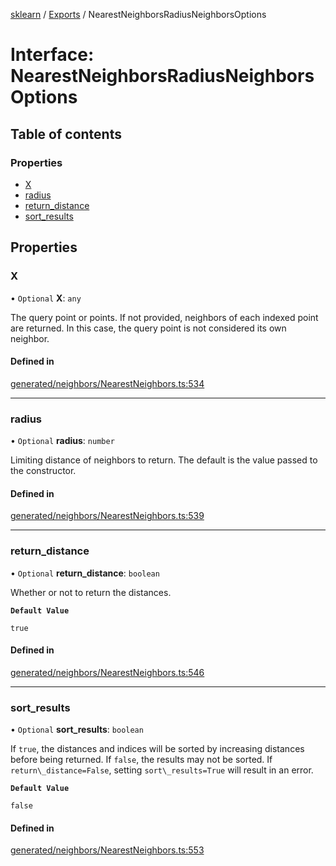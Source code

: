 [sklearn](../readme.md) / [Exports](../modules.md) / NearestNeighborsRadiusNeighborsOptions

# Interface: NearestNeighborsRadiusNeighborsOptions

## Table of contents

### Properties

- [X](NearestNeighborsRadiusNeighborsOptions.md#x)
- [radius](NearestNeighborsRadiusNeighborsOptions.md#radius)
- [return\_distance](NearestNeighborsRadiusNeighborsOptions.md#return_distance)
- [sort\_results](NearestNeighborsRadiusNeighborsOptions.md#sort_results)

## Properties

### X

• `Optional` **X**: `any`

The query point or points. If not provided, neighbors of each indexed point are returned. In this case, the query point is not considered its own neighbor.

#### Defined in

[generated/neighbors/NearestNeighbors.ts:534](https://github.com/transitive-bullshit/scikit-learn-ts/blob/367336a/packages/sklearn/src/generated/neighbors/NearestNeighbors.ts#L534)

___

### radius

• `Optional` **radius**: `number`

Limiting distance of neighbors to return. The default is the value passed to the constructor.

#### Defined in

[generated/neighbors/NearestNeighbors.ts:539](https://github.com/transitive-bullshit/scikit-learn-ts/blob/367336a/packages/sklearn/src/generated/neighbors/NearestNeighbors.ts#L539)

___

### return\_distance

• `Optional` **return\_distance**: `boolean`

Whether or not to return the distances.

**`Default Value`**

`true`

#### Defined in

[generated/neighbors/NearestNeighbors.ts:546](https://github.com/transitive-bullshit/scikit-learn-ts/blob/367336a/packages/sklearn/src/generated/neighbors/NearestNeighbors.ts#L546)

___

### sort\_results

• `Optional` **sort\_results**: `boolean`

If `true`, the distances and indices will be sorted by increasing distances before being returned. If `false`, the results may not be sorted. If `return\_distance=False`, setting `sort\_results=True` will result in an error.

**`Default Value`**

`false`

#### Defined in

[generated/neighbors/NearestNeighbors.ts:553](https://github.com/transitive-bullshit/scikit-learn-ts/blob/367336a/packages/sklearn/src/generated/neighbors/NearestNeighbors.ts#L553)
